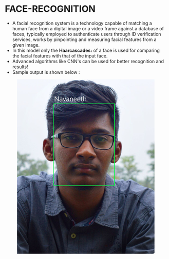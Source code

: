 # FACE-RECOGNITION

- A facial recognition system is a technology capable of matching a human face from a digital image or a video frame against a database of faces, 
typically employed to authenticate users through ID verification services, works by pinpointing and measuring facial features from a given image.
- In this model only the <strong>Haarcascades:</strong> <a href="https://github.com/NAVANEETHELITE/FACE-RECOGNITION/blob/master/haarcascade_frontalface_alt.xml"></a> of a face is used for comparing the facial features with that of the input face.
- Advanced algorithms like CNN's can be used for better recognition and results!
- Sample output is shown below : 
<p align="center">
  <img src="https://github.com/NAVANEETHELITE/FACE-RECOGNITION/blob/master/OUTPUT/recognized.jpg" width="85%" title="Recognized Face" alt="Sample Output">
</p>
